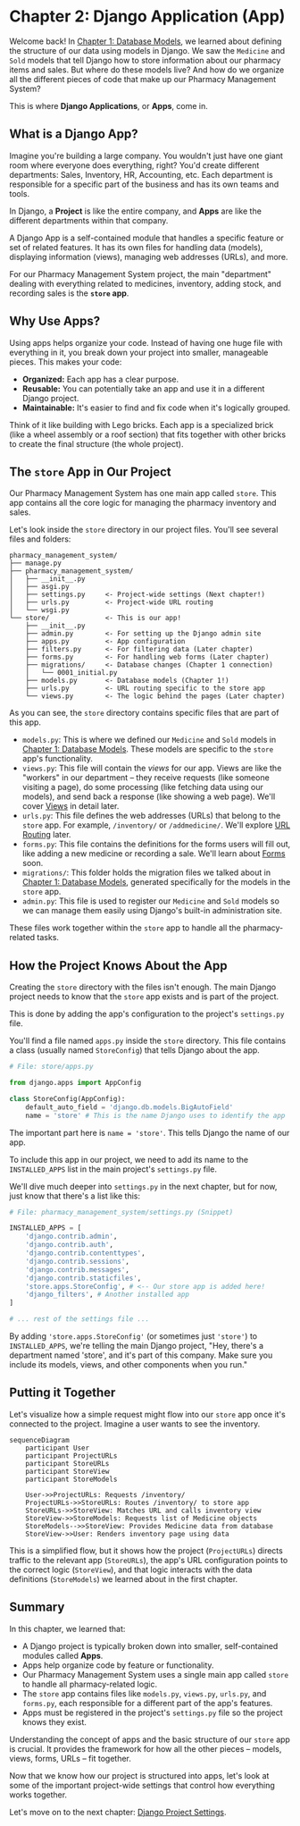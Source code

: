 # Chapter 2: Django Application (App)

Welcome back! In [Chapter 1: Database Models](01_database_models_.md), we learned about defining the structure of our data using models in Django. We saw the `Medicine` and `Sold` models that tell Django how to store information about our pharmacy items and sales. But where do these models live? And how do we organize all the different pieces of code that make up our Pharmacy Management System?

This is where **Django Applications**, or **Apps**, come in.

## What is a Django App?

Imagine you're building a large company. You wouldn't just have one giant room where everyone does everything, right? You'd create different departments: Sales, Inventory, HR, Accounting, etc. Each department is responsible for a specific part of the business and has its own teams and tools.

In Django, a **Project** is like the entire company, and **Apps** are like the different departments within that company.

A Django App is a self-contained module that handles a specific feature or set of related features. It has its own files for handling data (models), displaying information (views), managing web addresses (URLs), and more.

For our Pharmacy Management System project, the main "department" dealing with everything related to medicines, inventory, adding stock, and recording sales is the **`store` app**.

## Why Use Apps?

Using apps helps organize your code. Instead of having one huge file with everything in it, you break down your project into smaller, manageable pieces. This makes your code:

*   **Organized:** Each app has a clear purpose.
*   **Reusable:** You can potentially take an app and use it in a different Django project.
*   **Maintainable:** It's easier to find and fix code when it's logically grouped.

Think of it like building with Lego bricks. Each app is a specialized brick (like a wheel assembly or a roof section) that fits together with other bricks to create the final structure (the whole project).

## The `store` App in Our Project

Our Pharmacy Management System has one main app called `store`. This app contains all the core logic for managing the pharmacy inventory and sales.

Let's look inside the `store` directory in our project files. You'll see several files and folders:

```
pharmacy_management_system/
├── manage.py
├── pharmacy_management_system/
│   ├── __init__.py
│   ├── asgi.py
│   ├── settings.py     <- Project-wide settings (Next chapter!)
│   ├── urls.py         <- Project-wide URL routing
│   └── wsgi.py
└── store/              <- This is our app!
    ├── __init__.py
    ├── admin.py        <- For setting up the Django admin site
    ├── apps.py         <- App configuration
    ├── filters.py      <- For filtering data (Later chapter)
    ├── forms.py        <- For handling web forms (Later chapter)
    ├── migrations/     <- Database changes (Chapter 1 connection)
    │   └── 0001_initial.py
    ├── models.py       <- Database models (Chapter 1!)
    ├── urls.py         <- URL routing specific to the store app
    └── views.py        <- The logic behind the pages (Later chapter)
```

As you can see, the `store` directory contains specific files that are part of this app.

*   `models.py`: This is where we defined our `Medicine` and `Sold` models in [Chapter 1: Database Models](01_database_models_.md). These models are specific to the `store` app's functionality.
*   `views.py`: This file will contain the *views* for our app. Views are like the "workers" in our department – they receive requests (like someone visiting a page), do some processing (like fetching data using our models), and send back a response (like showing a web page). We'll cover [Views](05_views_.md) in detail later.
*   `urls.py`: This file defines the web addresses (URLs) that belong to the `store` app. For example, `/inventory/` or `/addmedicine/`. We'll explore [URL Routing](06_url_routing_.md) later.
*   `forms.py`: This file contains the definitions for the forms users will fill out, like adding a new medicine or recording a sale. We'll learn about [Forms](04_forms_.md) soon.
*   `migrations/`: This folder holds the migration files we talked about in [Chapter 1: Database Models](01_database_models_.md), generated specifically for the models in the `store` app.
*   `admin.py`: This file is used to register our `Medicine` and `Sold` models so we can manage them easily using Django's built-in administration site.

These files work together within the `store` app to handle all the pharmacy-related tasks.

## How the Project Knows About the App

Creating the `store` directory with the files isn't enough. The main Django project needs to know that the `store` app exists and is part of the project.

This is done by adding the app's configuration to the project's `settings.py` file.

You'll find a file named `apps.py` inside the `store` directory. This file contains a class (usually named `StoreConfig`) that tells Django about the app.

```python
# File: store/apps.py

from django.apps import AppConfig

class StoreConfig(AppConfig):
    default_auto_field = 'django.db.models.BigAutoField'
    name = 'store' # This is the name Django uses to identify the app

```

The important part here is `name = 'store'`. This tells Django the name of our app.

To include this app in our project, we need to add its name to the `INSTALLED_APPS` list in the main project's `settings.py` file.

We'll dive much deeper into `settings.py` in the next chapter, but for now, just know that there's a list like this:

```python
# File: pharmacy_management_system/settings.py (Snippet)

INSTALLED_APPS = [
    'django.contrib.admin',
    'django.contrib.auth',
    'django.contrib.contenttypes',
    'django.contrib.sessions',
    'django.contrib.messages',
    'django.contrib.staticfiles',
    'store.apps.StoreConfig', # <-- Our store app is added here!
    'django_filters', # Another installed app
]

# ... rest of the settings file ...
```

By adding `'store.apps.StoreConfig'` (or sometimes just `'store'`) to `INSTALLED_APPS`, we're telling the main Django project, "Hey, there's a department named 'store', and it's part of this company. Make sure you include its models, views, and other components when you run."

## Putting it Together

Let's visualize how a simple request might flow into our `store` app once it's connected to the project. Imagine a user wants to see the inventory.

```mermaid
sequenceDiagram
    participant User
    participant ProjectURLs
    participant StoreURLs
    participant StoreView
    participant StoreModels

    User->>ProjectURLs: Requests /inventory/
    ProjectURLs->>StoreURLs: Routes /inventory/ to store app
    StoreURLs->>StoreView: Matches URL and calls inventory view
    StoreView->>StoreModels: Requests list of Medicine objects
    StoreModels-->>StoreView: Provides Medicine data from database
    StoreView->>User: Renders inventory page using data

```

This is a simplified flow, but it shows how the project (`ProjectURLs`) directs traffic to the relevant app (`StoreURLs`), the app's URL configuration points to the correct logic (`StoreView`), and that logic interacts with the data definitions (`StoreModels`) we learned about in the first chapter.

## Summary

In this chapter, we learned that:

*   A Django project is typically broken down into smaller, self-contained modules called **Apps**.
*   Apps help organize code by feature or functionality.
*   Our Pharmacy Management System uses a single main app called `store` to handle all pharmacy-related logic.
*   The `store` app contains files like `models.py`, `views.py`, `urls.py`, and `forms.py`, each responsible for a different part of the app's features.
*   Apps must be registered in the project's `settings.py` file so the project knows they exist.

Understanding the concept of apps and the basic structure of our `store` app is crucial. It provides the framework for how all the other pieces – models, views, forms, URLs – fit together.

Now that we know how our project is structured into apps, let's look at some of the important project-wide settings that control how everything works together.

Let's move on to the next chapter: [Django Project Settings](03_django_project_settings_.md).
